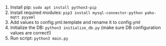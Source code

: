1. Install pip: `sudo apt install python3-pip`
2. Install required modules: `pip3 install mysql-connector-python paho-mqtt pyyaml`
3. Add values to config.yml.template and rename it to config.yml
4. Initialize the DB: `python3 initialize_db.py` (make sure DB configuration values are correct!)
5. Run script: `python3 main.py`
